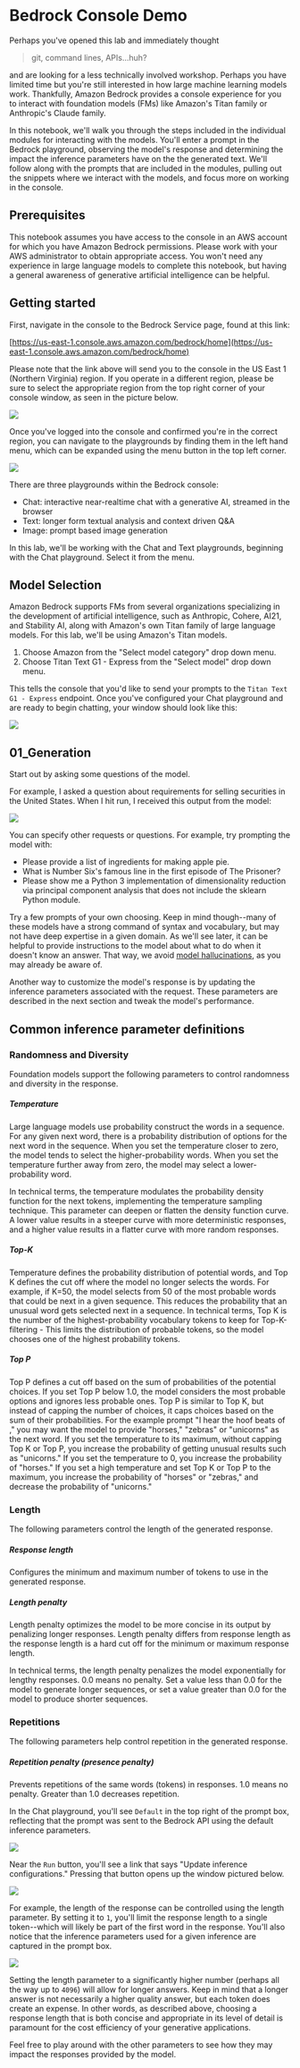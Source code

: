 # Bedrock Console Demo 

Perhaps you've opened this lab and immediately thought 
> git, command lines, APIs...huh?
 
and are looking for a less technically involved workshop. Perhaps you have limited time but you're still interested in how large machine learning models work. Thankfully, Amazon Bedrock provides a console experience for you to interact with foundation models (FMs) like Amazon's Titan family or Anthropic's Claude family.

In this notebook, we'll walk you through the steps included in the individual modules for interacting with the models. You'll enter a prompt in the Bedrock playground, observing the model's response and determining the impact the inference parameters have on the the generated text. We'll follow along with the prompts that are included in the modules, pulling out the snippets where we interact with the models, and focus more on working in the console.

## Prerequisites

This notebook assumes you have access to the console in an AWS account for which you have Amazon Bedrock permissions. Please work with your AWS administrator to obtain appropriate access. You won't need any experience in large language models to complete this notebook, but having a general awareness of generative artificial intelligence can be helpful.


## Getting started

First, navigate in the console to the Bedrock Service page, found at this link:

[https://us-east-1.console.aws.amazon.com/bedrock/home](https://us-east-1.console.aws.amazon.com/bedrock/home)

Please note that the link above will send you to the console in the US East 1 (Northern Virginia) region. If you operate in a different region, please be sure to select the appropriate region from the top right corner of your console window, as seen in the picture below.

![](./imgs/console-region-selection.png)


Once you've logged into the console and confirmed you're in the correct region, you can navigate to the playgrounds by finding them in the left hand menu, which can be expanded using the menu button in the top left corner.

![](./imgs/bedrock-menu.png)

There are three playgrounds within the Bedrock console:
- Chat: interactive near-realtime chat with a generative AI, streamed in the browser
- Text: longer form textual analysis and context driven Q&A
- Image: prompt based image generation

In this lab, we'll be working with the Chat and Text playgrounds, beginning with the Chat playground. Select it from the menu.


## Model Selection

Amazon Bedrock supports FMs from several organizations specializing in the development of artificial intelligence, such as Anthropic, Cohere, AI21, and Stability AI, along with Amazon's own Titan family of large language models. For this lab, we'll be using Amazon's Titan models.

1. Choose Amazon from the "Select model category" drop down menu.
2. Choose Titan Text G1 - Express from the "Select model" drop down menu.

This tells the console that you'd like to send your prompts to the `Titan Text G1 - Express` endpoint. Once you've configured your Chat playground and are ready to begin chatting, your window should look like this:

![](imgs/chat-window.png)


## 01_Generation

Start out by asking some questions of the model. 

For example, I asked a question about requirements for selling securities in the United States. When I hit run, I received this output from the model:

![](imgs/series7.png)

You can specify other requests or questions. For example, try prompting the model with:
- Please provide a list of ingredients for making apple pie.
- What is Number Six's famous line in the first episode of The Prisoner?
- Please show me a Python 3 implementation of dimensionality reduction via principal component analysis that does not include the sklearn Python module.

Try a few prompts of your own choosing. Keep in mind though--many of these models have a strong command of syntax and vocabulary, but may not have deep expertise in a given domain. As we'll see later, it can be helpful to provide instructions to the model about what to do when it doesn't know an answer. That way, we avoid [model hallucinations](https://en.wikipedia.org/wiki/Hallucination_(artificial_intelligence)), as you may already be aware of.

Another way to customize the model's response is by updating the inference parameters associated with the request. These parameters are described in the next section and tweak the model's performance.


## Common inference parameter definitions

### Randomness and Diversity

Foundation models support the following parameters to control randomness and diversity in the response.

##### Temperature
Large language models use probability construct the words in a sequence. For any given next word, there is a probability distribution of options for the next word in the sequence. When you set the temperature closer to zero, the model tends to select the higher-probability words. When you set the temperature further away from zero, the model may select a lower-probability word.

In technical terms, the temperature modulates the probability density function for the next tokens, implementing the temperature sampling technique. This parameter can deepen or flatten the density function curve. A lower value results in a steeper curve with more deterministic responses, and a higher value results in a flatter curve with more random responses.

##### Top-K 
Temperature defines the probability distribution of potential words, and Top K defines the cut off where the model no longer selects the words. For example, if K=50, the model selects from 50 of the most probable words that could be next in a given sequence. This reduces the probability that an unusual word gets selected next in a sequence. In technical terms, Top K is the number of the highest-probability vocabulary tokens to keep for Top-K-filtering - This limits the distribution of probable tokens, so the model chooses one of the highest probability tokens.

##### Top P
Top P defines a cut off based on the sum of probabilities of the potential choices. If you set Top P below 1.0, the model considers the most probable options and ignores less probable ones. Top P is similar to Top K, but instead of capping the number of choices, it caps choices based on the sum of their probabilities. For the example prompt "I hear the hoof beats of ," you may want the model to provide "horses," "zebras" or "unicorns" as the next word. If you set the temperature to its maximum, without capping Top K or Top P, you increase the probability of getting unusual results such as "unicorns." If you set the temperature to 0, you increase the probability of "horses." If you set a high temperature and set Top K or Top P to the maximum, you increase the probability of "horses" or "zebras," and decrease the probability of "unicorns."


### Length

The following parameters control the length of the generated response.

##### Response length
Configures the minimum and maximum number of tokens to use in the generated response.

##### Length penalty
Length penalty optimizes the model to be more concise in its output by penalizing longer responses. Length penalty differs from response length as the response length is a hard cut off for the minimum or maximum response length.

In technical terms, the length penalty penalizes the model exponentially for lengthy responses. 0.0 means no penalty. Set a value less than 0.0 for the model to generate longer sequences, or set a value greater than 0.0 for the model to produce shorter sequences.

### Repetitions

The following parameters help control repetition in the generated response.

##### Repetition penalty (presence penalty) 
Prevents repetitions of the same words (tokens) in responses. 1.0 means no penalty. Greater than 1.0 decreases repetition.


In the Chat playground, you'll see `Default` in the top right of the prompt box, reflecting that the prompt was sent to the Bedrock API using the default inference parameters.

![](imgs/carryforward.png)

Near the `Run` button, you'll see a link that says "Update inference configurations." Pressing that button opens up the window pictured below.

![](imgs/inference-parameters.png)

For example, the length of the response can be controlled using the length parameter. By setting it to `1`, you'll limit the response length to a single token--which will likely be part of the first word in the response. You'll also notice that the inference parameters used for a given inference are captured in the prompt box.

![](imgs/response-length.png)

Setting the length parameter to a significantly higher number (perhaps all the way up to `4096`) will allow for longer answers. Keep in mind that a longer answer is not necessarily a higher quality answer, but each token does create an expense. In other words, as described above, choosing a response length that is both concise and appropriate in its level of detail is paramount for the cost efficiency of your generative applications.

Feel free to play around with the other parameters to see how they may impact the responses provided by the model.


